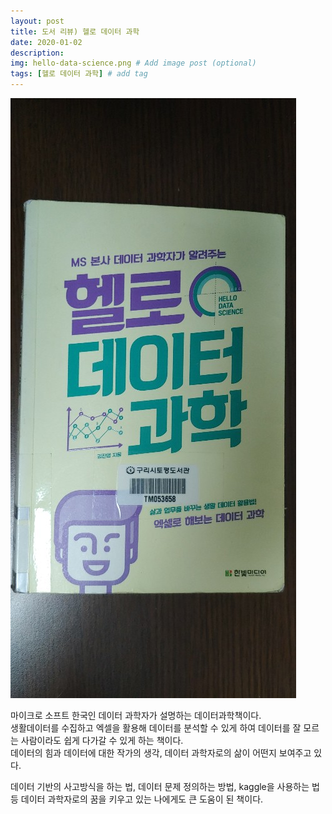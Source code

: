 ```yaml
---
layout: post
title: 도서 리뷰) 헬로 데이터 과학
date: 2020-01-02
description: 
img: hello-data-science.png # Add image post (optional)
tags: [헬로 데이터 과학] # add tag
---
```


![책사진](/assets/img/hello-data-science.png)

마이크로 소프트 한국인 데이터 과학자가 설명하는 데이터과학책이다.  
생활데이터를 수집하고 엑셀을 활용해 데이터를 분석할 수 있게 하여 데이터를 잘 모르는 사람이라도 쉽게 다가갈 수 있게 하는 책이다.  
 데이터의 힘과 데이터에 대한 작가의 생각, 데이터 과학자로의 삶이 어떤지 보여주고 있다.

데이터 기반의 사고방식을 하는 법, 데이터 문제 정의하는 방법, kaggle을 사용하는 법 등 데이터 과학자로의 꿈을 키우고 있는 나에게도 큰 도움이 된 책이다.